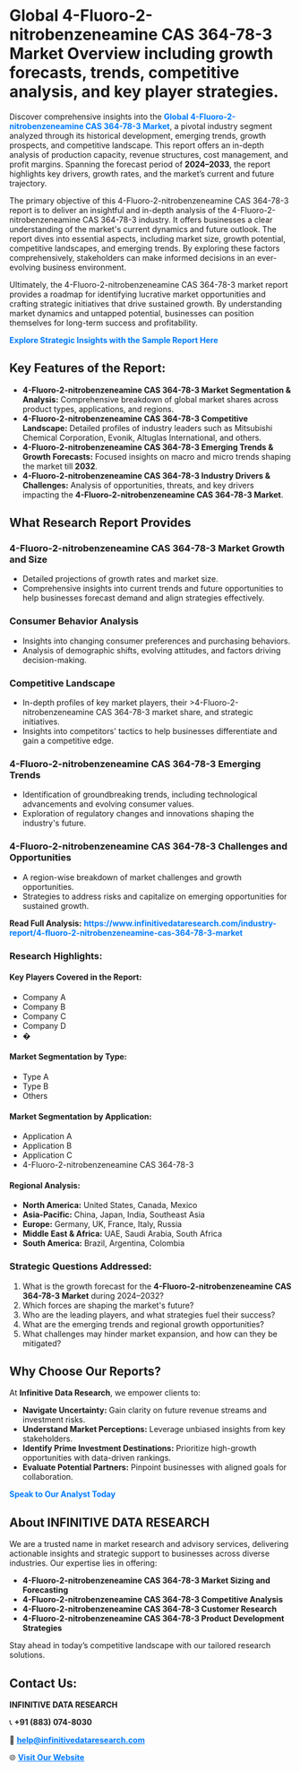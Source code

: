 <h1>Global 4-Fluoro-2-nitrobenzeneamine CAS 364-78-3 Market Overview including growth forecasts, trends, competitive analysis, and key player strategies.</h1>
<p>
Discover comprehensive insights into the 
<a href="https://www.infinitivedataresearch.com/industry-report/4-fluoro-2-nitrobenzeneamine-cas-364-78-3-market" rel="dofollow" style="color: #007BFF; text-decoration: none;"><strong>Global 4-Fluoro-2-nitrobenzeneamine CAS 364-78-3 Market</strong></a>, a pivotal industry segment analyzed through its historical development, emerging trends, growth prospects, and competitive landscape. This report offers an in-depth analysis of production capacity, revenue structures, cost management, and profit margins. Spanning the forecast period of <strong>2024–2033</strong>, the report highlights key drivers, growth rates, and the market’s current and future trajectory.
</p>
<p>
The primary objective of this 4-Fluoro-2-nitrobenzeneamine CAS 364-78-3 report is to deliver an insightful and in-depth analysis of the 4-Fluoro-2-nitrobenzeneamine CAS 364-78-3 industry. It offers businesses a clear understanding of the market's current dynamics and future outlook. The report dives into essential aspects, including market size, growth potential, competitive landscapes, and emerging trends. By exploring these factors comprehensively, stakeholders can make informed decisions in an ever-evolving business environment.
</p>
<p>
Ultimately, the 4-Fluoro-2-nitrobenzeneamine CAS 364-78-3 market report provides a roadmap for identifying lucrative market opportunities and crafting strategic initiatives that drive sustained growth. By understanding market dynamics and untapped potential, businesses can position themselves for long-term success and profitability.
</p>
<p>
<a href="https://www.infinitivedataresearch.com/request-sample/reportId=110637" style="color: #007BFF; text-decoration: none;"><strong>Explore Strategic Insights with the Sample Report Here</strong></a>
</p>

<h2>Key Features of the Report:</h2>
<ul>
<li><strong>4-Fluoro-2-nitrobenzeneamine CAS 364-78-3 Market Segmentation & Analysis:</strong> Comprehensive breakdown of global market shares across product types, applications, and regions.</li>
<li><strong>4-Fluoro-2-nitrobenzeneamine CAS 364-78-3 Competitive Landscape:</strong> Detailed profiles of industry leaders such as Mitsubishi Chemical Corporation, Evonik, Altuglas International, and others.</li>
<li><strong>4-Fluoro-2-nitrobenzeneamine CAS 364-78-3 Emerging Trends & Growth Forecasts:</strong> Focused insights on macro and micro trends shaping the market till <strong>2032</strong>.</li>
<li><strong>4-Fluoro-2-nitrobenzeneamine CAS 364-78-3 Industry Drivers & Challenges:</strong> Analysis of opportunities, threats, and key drivers impacting the <strong>4-Fluoro-2-nitrobenzeneamine CAS 364-78-3 Market</strong>.</li>
</ul>

<h2>What Research Report Provides</h2>
<h3>4-Fluoro-2-nitrobenzeneamine CAS 364-78-3 Market Growth and Size</h3>
<ul>
<li>Detailed projections of growth rates and market size.</li>
<li>Comprehensive insights into current trends and future opportunities to help businesses forecast demand and align strategies effectively.</li>
</ul>

<h3>Consumer Behavior Analysis</h3>
<ul>
<li>Insights into changing consumer preferences and purchasing behaviors.</li>
<li>Analysis of demographic shifts, evolving attitudes, and factors driving decision-making.</li>
</ul>

<h3>Competitive Landscape</h3>
<ul>
<li>In-depth profiles of key market players, their >4-Fluoro-2-nitrobenzeneamine CAS 364-78-3 market share, and strategic initiatives.</li>
<li>Insights into competitors' tactics to help businesses differentiate and gain a competitive edge.</li>
</ul>

<h3>4-Fluoro-2-nitrobenzeneamine CAS 364-78-3 Emerging Trends</h3>
<ul>
<li>Identification of groundbreaking trends, including technological advancements and evolving consumer values.</li>
<li>Exploration of regulatory changes and innovations shaping the industry's future.</li>
</ul>

<h3>4-Fluoro-2-nitrobenzeneamine CAS 364-78-3 Challenges and Opportunities</h3>
<ul>
<li>A region-wise breakdown of market challenges and growth opportunities.</li>
<li>Strategies to address risks and capitalize on emerging opportunities for sustained growth.</li>
</ul>
<p><strong>Read Full Analysis:</strong> <a href="https://www.infinitivedataresearch.com/industry-report/4-fluoro-2-nitrobenzeneamine-cas-364-78-3-market" rel="dofollow" style="color: #007BFF; text-decoration: none;"><strong>https://www.infinitivedataresearch.com/industry-report/4-fluoro-2-nitrobenzeneamine-cas-364-78-3-market</strong></a></p>
<h3>Research Highlights:</h3>
<h4>Key Players Covered in the Report:</h4>
<ul><li>Company A</li><li>Company B</li><li>Company C</li><li>Company D</li><li>�</li></ul>
<h4>Market Segmentation by Type:</h4>
<ul><li>Type A</li><li>Type B</li><li>Others</li></ul>
<h4>Market Segmentation by Application:</h4>
<ul><li>Application A</li><li>Application B</li><li>Application C</li><li>4-Fluoro-2-nitrobenzeneamine CAS 364-78-3</li></ul>

<h4>Regional Analysis:</h4>
<ul>
<li><strong>North America:</strong> United States, Canada, Mexico</li>
<li><strong>Asia-Pacific:</strong> China, Japan, India, Southeast Asia</li>
<li><strong>Europe:</strong> Germany, UK, France, Italy, Russia</li>
<li><strong>Middle East & Africa:</strong> UAE, Saudi Arabia, South Africa</li>
<li><strong>South America:</strong> Brazil, Argentina, Colombia</li>
</ul>

<h3>Strategic Questions Addressed:</h3>
<ol>
<li>What is the growth forecast for the <strong>4-Fluoro-2-nitrobenzeneamine CAS 364-78-3 Market</strong> during 2024–2032?</li>
<li>Which forces are shaping the market's future?</li>
<li>Who are the leading players, and what strategies fuel their success?</li>
<li>What are the emerging trends and regional growth opportunities?</li>
<li>What challenges may hinder market expansion, and how can they be mitigated?</li>
</ol>

<h2>Why Choose Our Reports?</h2>
<p>At <strong>Infinitive Data Research</strong>, we empower clients to:</p>
<ul>
<li><strong>Navigate Uncertainty:</strong> Gain clarity on future revenue streams and investment risks.</li>
<li><strong>Understand Market Perceptions:</strong> Leverage unbiased insights from key stakeholders.</li>
<li><strong>Identify Prime Investment Destinations:</strong> Prioritize high-growth opportunities with data-driven rankings.</li>
<li><strong>Evaluate Potential Partners:</strong> Pinpoint businesses with aligned goals for collaboration.</li>
</ul>
<p><a href="https://www.infinitivedataresearch.com/industry-report/4-fluoro-2-nitrobenzeneamine-cas-364-78-3-market" rel="dofollow" style="color: #007BFF; text-decoration: none;"><strong>Speak to Our Analyst Today</strong></a></p>

<h2>About INFINITIVE DATA RESEARCH</h2>
<p>We are a trusted name in market research and advisory services, delivering actionable insights and strategic support to businesses across diverse industries. Our expertise lies in offering:</p>
<ul>
<li><strong>4-Fluoro-2-nitrobenzeneamine CAS 364-78-3 Market Sizing and Forecasting</strong></li>
<li><strong>4-Fluoro-2-nitrobenzeneamine CAS 364-78-3 Competitive Analysis</strong></li>
<li><strong>4-Fluoro-2-nitrobenzeneamine CAS 364-78-3 Customer Research</strong></li>
<li><strong>4-Fluoro-2-nitrobenzeneamine CAS 364-78-3 Product Development Strategies</strong></li>
</ul>
<p>Stay ahead in today’s competitive landscape with our tailored research solutions.</p>

<h2>Contact Us:</h2>
<p><strong>INFINITIVE DATA RESEARCH</strong></p>
<p>📞 <strong>+91 (883) 074-8030</strong></p>
<p>📧 <strong><a href="mailto:help@infinitivedataresearch.com" style="color: #007BFF;">help@infinitivedataresearch.com</a></strong></p>
<p>🌐 <strong><a href="https://www.infinitivedataresearch.com" rel="dofollow" style="color: #007BFF;">Visit Our Website</a></strong></p>